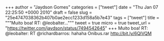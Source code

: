 
+++
author = "Jaydson Gomes"
categories = ["tweet"]
date = "Thu Jan 07 22:25:50 +0000 2010"
draft = false
slug = "25e4747038362b407b0ae2ecc1233d158a5b7e43"
tags = ["tweet"]
title = """Muito boa! RT: @leobalter..."""
tweet = true
micro = true
tweet_url = "https://twitter.com/jaydson/status/7494542645"
+++
Muito boa! RT: @leobalter: RT @richardbarros: hahaha Onibus.rar http://bit.ly/6QIVQM
